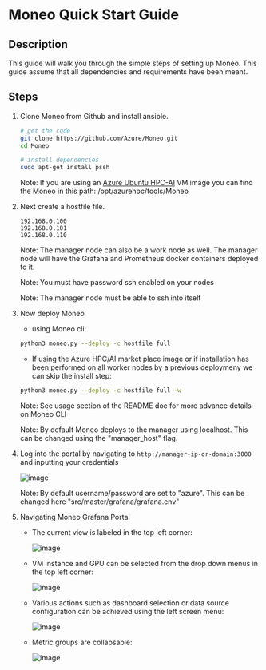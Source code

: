 Moneo Quick Start Guide
=====
Description
-----
This guide will walk you through the simple steps of setting up Moneo.
This guide assume that all dependencies and requirements have been meant.

Steps
-----
1. Clone Moneo from Github and install ansible. 
    ```sh
    # get the code
    git clone https://github.com/Azure/Moneo.git
    cd Moneo

    # install dependencies
    sudo apt-get install pssh
    ```
    Note: If you are using an [Azure Ubuntu HPC-AI](https://github.com/Azure/azhpc-images) VM image you can find the Moneo in this path: /opt/azurehpc/tools/Moneo

2. Next create a hostfile file.  
    ```hostfile
    192.168.0.100
    192.168.0.101
    192.168.0.110
    ```
    Note: The manager node can also be a work node as well. The manager node will have the Grafana and Prometheus docker containers deployed to it.
    
    Note: You must have password ssh enabled on your nodes
    
    Note: The manager node must be able to ssh into itself
    
3. Now deploy Moneo
    * using Moneo cli:
    ```sh 
    python3 moneo.py --deploy -c hostfile full
    ```
    * If using the Azure HPC/AI market place image or if installation has been performed on all worker nodes by a previous deploymeny we can skip the install step:
    ```sh 
    python3 moneo.py --deploy -c hostfile full -w
    ```
    Note: See usage section of the README doc for more advance details on Moneo CLI

    Note: By default Moneo deploys to the manager using localhost. This can be changed using the "manager_host" flag.

4. Log into the portal by navigating to `http://manager-ip-or-domain:3000` and inputting your credentials

    ![image](https://user-images.githubusercontent.com/70273488/173685955-dc51f7fc-da55-450b-b214-20d875e7687f.png)
    
    Note: By default username/password are set to "azure". This can be changed here "src/master/grafana/grafana.env"
 
5. Navigating Moneo Grafana Portal
    - The current view is labeled in the top left corner:
    
        ![image](https://user-images.githubusercontent.com/70273488/173687229-d1d64693-58d6-4874-a61c-c32af67e3fea.png)
    - VM instance and GPU can be selected from the drop down menus in the top left corner:

        ![image](https://user-images.githubusercontent.com/70273488/173687914-ee684e71-02a7-429e-abfa-046244e9eea0.png)
    - Various actions such as dashboard selection or data source configuration can be achieved using the left screen menu:

      ![image](https://user-images.githubusercontent.com/70273488/173689054-661bb442-4883-4f99-9147-b8307821a6b2.png)
    - Metric groups are collapsable:

      ![image](https://user-images.githubusercontent.com/70273488/173689514-e7532cfb-0b56-41ed-b9b9-1d71beaab123.png)

